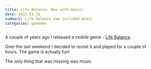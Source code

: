 ```yaml
---
title: Life Balance. Now with music!
date: 2022-03-31
summary: Life balance now included music
categories: gamedev
---
```


A couple of years ago I released a mobile game - [Life Balance](https://play.google.com/store/apps/details?id=com.thoughtkraken.lifebalance&hl=en_US&gl=US).

Over the last weekend I decided to revisit it and played for a couple of hours. The game is actually fun!

The only thing that was missing was music
